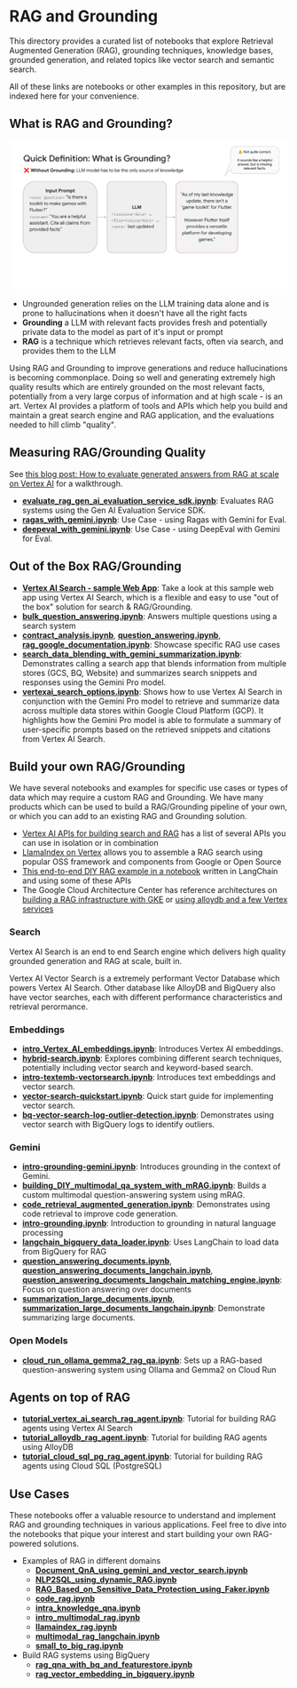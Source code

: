 # RAG and Grounding

This directory provides a curated list of notebooks that explore Retrieval
Augmented Generation (RAG), grounding techniques, knowledge bases, grounded
generation, and related topics like vector search and semantic search.

All of these links are notebooks or other examples in this repository, but are
indexed here for your convenience.

## What is RAG and Grounding?

![Animated GIF showing "what is grounding"](./img/what-is-grounding.gif)

- Ungrounded generation relies on the LLM training data alone and is prone to
  hallucinations when it doesn't have all the right facts
- **Grounding** a LLM with relevant facts provides fresh and potentially private
  data to the model as part of it's input or prompt
- **RAG** is a technique which retrieves relevant facts, often via search, and
  provides them to the LLM

Using RAG and Grounding to improve generations and reduce hallucinations is
becoming commonplace. Doing so well and generating extremely high quality
results which are entirely grounded on the most relevant facts, potentially from
a very large corpus of information and at high scale - is an art. Vertex AI
provides a platform of tools and APIs which help you build and maintain a great
search engine and RAG application, and the evaluations needed to hill climb
"quality".

## Measuring RAG/Grounding Quality

See
[this blog post: How to evaluate generated answers from RAG at scale on Vertex AI](https://medium.com/google-cloud/vqa-3-how-to-evaluate-generated-answers-from-rag-at-scale-on-vertex-ai-70bc397cb33d)
for a walkthrough.

- **[evaluate_rag_gen_ai_evaluation_service_sdk.ipynb](../gemini/evaluation/evaluate_rag_gen_ai_evaluation_service_sdk.ipynb)**:
  Evaluates RAG systems using the Gen AI Evaluation Service SDK.
- **[ragas_with_gemini.ipynb](../use-cases/retrieval-augmented-generation/rag-evaluation/ragas_with_gemini.ipynb)**:
  Use Case - using Ragas with Gemini for Eval.
- **[deepeval_with_gemini.ipynb](../use-cases/retrieval-augmented-generation/rag-evaluation/deepeval_with_gemini.ipynb)**:
  Use Case - using DeepEval with Gemini for Eval.

## Out of the Box RAG/Grounding

- **[Vertex AI Search - sample Web App](../search/web-app/)**: Take a look at
  this sample web app using Vertex AI Search, which is a flexible and easy to
  use "out of the box" solution for search & RAG/Grounding.
- **[bulk_question_answering.ipynb](../search/bulk-question-answering/bulk_question_answering.ipynb)**:
  Answers multiple questions using a search system
- **[contract_analysis.ipynb](../search/retrieval-augmented-generation/examples/contract_analysis.ipynb)**,
  **[question_answering.ipynb](../search/retrieval-augmented-generation/examples/question_answering.ipynb)**,
  **[rag_google_documentation.ipynb](../search/retrieval-augmented-generation/examples/rag_google_documentation.ipynb)**:
  Showcase specific RAG use cases
- **[search_data_blending_with_gemini_summarization.ipynb](../search/search_data_blending_with_gemini_summarization.ipynb)**:
  Demonstrates calling a search app that blends information from multiple stores
  (GCS, BQ, Website) and summarizes search snippets and responses using the
  Gemini Pro model.
- **[vertexai_search_options.ipynb](../search/vertexai-search-options/vertexai_search_options.ipynb)**:
  Shows how to use Vertex AI Search in conjunction with the Gemini Pro model to
  retrieve and summarize data across multiple data stores within Google Cloud
  Platform (GCP). It highlights how the Gemini Pro model is able to formulate a
  summary of user-specific prompts based on the retrieved snippets and citations
  from Vertex AI Search.

## Build your own RAG/Grounding

We have several notebooks and examples for specific use cases or types of data
which may require a custom RAG and Grounding. We have many products which can be
used to build a RAG/Grounding pipeline of your own, or which you can add to an
existing RAG and Grounding solution.

- [Vertex AI APIs for building search and RAG](https://cloud.google.com/generative-ai-app-builder/docs/builder-apis)
  has a list of several APIs you can use in isolation or in combination
- [LlamaIndex on Vertex](https://cloud.google.com/vertex-ai/generative-ai/docs/rag-overview)
  allows you to assemble a RAG search using popular OSS framework and components
  from Google or Open Source
- [This end-to-end DIY RAG example in a notebook](https://github.com/GoogleCloudPlatform/applied-ai-engineering-samples/blob/main/genai-on-vertex-ai/retrieval_augmented_generation/diy_rag_with_vertexai_apis/build_grounded_rag_app_with_vertex.ipynb)
  written in LangChain and using some of these APIs
- The Google Cloud Architecture Center has reference architectures on
  [building a RAG infrastructure with GKE](https://cloud.google.com/architecture/rag-capable-gen-ai-app-using-gke)
  or
  [using alloydb and a few Vertex services](https://cloud.google.com/architecture/rag-capable-gen-ai-app-using-vertex-ai)

### Search

Vertex AI Search is an end to end Search engine which delivers high quality
grounded generation and RAG at scale, built in.

Vertex AI Vector Search is a extremely performant Vector Database which powers
Vertex AI Search. Other database like AlloyDB and BigQuery also have vector
searches, each with different performance characteristics and retrieval
perormance.

### Embeddings

- **[intro_Vertex_AI_embeddings.ipynb](../gemini/qa-ops/intro_Vertex_AI_embeddings.ipynb)**:
  Introduces Vertex AI embeddings.
- **[hybrid-search.ipynb](../embeddings/hybrid-search.ipynb)**: Explores
  combining different search techniques, potentially including vector search and
  keyword-based search.
- **[intro-textemb-vectorsearch.ipynb](../embeddings/intro-textemb-vectorsearch.ipynb)**:
  Introduces text embeddings and vector search.
- **[vector-search-quickstart.ipynb](../embeddings/vector-search-quickstart.ipynb)**:
  Quick start guide for implementing vector search.
- **[bq-vector-search-log-outlier-detection.ipynb](../embeddings/use-cases/outlier-detection/bq-vector-search-log-outlier-detection.ipynb)**:
  Demonstrates using vector search with BigQuery logs to identify outliers.

### Gemini

- **[intro-grounding-gemini.ipynb](../gemini/grounding/intro-grounding-gemini.ipynb)**:
  Introduces grounding in the context of Gemini.
- **[building_DIY_multimodal_qa_system_with_mRAG.ipynb](../gemini/qa-ops/building_DIY_multimodal_qa_system_with_mRAG.ipynb)**:
  Builds a custom multimodal question-answering system using mRAG.
- **[code_retrieval_augmented_generation.ipynb](../language/code/code_retrieval_augmented_generation.ipynb)**:
  Demonstrates using code retrieval to improve code generation.
- **[intro-grounding.ipynb](../language/grounding/intro-grounding.ipynb)**:
  Introduction to grounding in natural language processing
- **[langchain_bigquery_data_loader.ipynb](../language/orchestration/langchain/langchain_bigquery_data_loader.ipynb)**:
  Uses LangChain to load data from BigQuery for RAG
- **[question_answering_documents.ipynb](../language/use-cases/document-qa/question_answering_documents.ipynb)**,
  **[question_answering_documents_langchain.ipynb](../language/use-cases/document-qa/question_answering_documents_langchain.ipynb)**,
  **[question_answering_documents_langchain_matching_engine.ipynb](../language/use-cases/document-qa/question_answering_documents_langchain_matching_engine.ipynb)**:
  Focus on question answering over documents
- **[summarization_large_documents.ipynb](../language/use-cases/document-summarization/summarization_large_documents.ipynb)**,
  **[summarization_large_documents_langchain.ipynb](../language/use-cases/document-summarization/summarization_large_documents_langchain.ipynb)**:
  Demonstrate summarizing large documents.

### Open Models

- **[cloud_run_ollama_gemma2_rag_qa.ipynb](../open-models/serving/cloud_run_ollama_gemma2_rag_qa.ipynb)**:
  Sets up a RAG-based question-answering system using Ollama and Gemma2 on Cloud
  Run

## Agents on top of RAG

- **[tutorial_vertex_ai_search_rag_agent.ipynb](../gemini/reasoning-engine/tutorial_vertex_ai_search_rag_agent.ipynb)**:
  Tutorial for building RAG agents using Vertex AI Search
- **[tutorial_alloydb_rag_agent.ipynb](../gemini/reasoning-engine/tutorial_alloydb_rag_agent.ipynb)**:
  Tutorial for building RAG agents using AlloyDB
- **[tutorial_cloud_sql_pg_rag_agent.ipynb](../gemini/reasoning-engine/tutorial_cloud_sql_pg_rag_agent.ipynb)**:
  Tutorial for building RAG agents using Cloud SQL (PostgreSQL)

## Use Cases

These notebooks offer a valuable resource to understand and implement RAG and
grounding techniques in various applications. Feel free to dive into the
notebooks that pique your interest and start building your own RAG-powered
solutions.

- Examples of RAG in different domains
  - **[Document_QnA_using_gemini_and_vector_search.ipynb](../use-cases/retrieval-augmented-generation/Document_QnA_using_gemini_and_vector_search.ipynb)**
  - **[NLP2SQL_using_dynamic_RAG.ipynb](../use-cases/retrieval-augmented-generation/NLP2SQL_using_dynamic_RAG.ipynb)**
  - **[RAG_Based_on_Sensitive_Data_Protection_using_Faker.ipynb](../use-cases/retrieval-augmented-generation/RAG_Based_on_Sensitive_Data_Protection_using_Faker.ipynb)**
  - **[code_rag.ipynb](../use-cases/retrieval-augmented-generation/code_rag.ipynb)**
  - **[intra_knowledge_qna.ipynb](../use-cases/retrieval-augmented-generation/intra_knowledge_qna.ipynb)**
  - **[intro_multimodal_rag.ipynb](../use-cases/retrieval-augmented-generation/intro_multimodal_rag.ipynb)**
  - **[llamaindex_rag.ipynb](../use-cases/retrieval-augmented-generation/llamaindex_rag.ipynb)**
  - **[multimodal_rag_langchain.ipynb](../use-cases/retrieval-augmented-generation/multimodal_rag_langchain.ipynb)**
  - **[small_to_big_rag.ipynb](../use-cases/retrieval-augmented-generation/small_to_big_rag/small_to_big_rag.ipynb)**
- Build RAG systems using BigQuery
  - **[rag_qna_with_bq_and_featurestore.ipynb](../use-cases/retrieval-augmented-generation/rag_qna_with_bq_and_featurestore.ipynb)**
  - **[rag_vector_embedding_in_bigquery.ipynb](../use-cases/retrieval-augmented-generation/rag_vector_embedding_in_bigquery.ipynb)**
